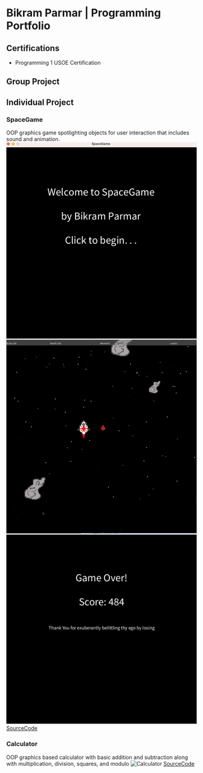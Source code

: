 # Bikram Parmar | Programming Portfolio

## Certifications
* Programming 1 USOE Certification

## Group Project 

## Individual Project

### SpaceGame
OOP graphics game spotlighting objects for user interaction that includes sound and animation.
![Spacegame Menu](https://github.com/myschoolac/programmingportfolio2.0/blob/main/images/sg1start.png?raw=true)
![Spacegame Gameplay](https://github.com/myschoolac/programmingportfolio2.0/blob/main/images/sg2.png?raw=true)
![Spacegame GameOver](https://github.com/myschoolac/programmingportfolio2.0/blob/main/images/sg3.png?raw=true)
[SourceCode](https://github.com/myschoolac/programmingportfolio2.0/blob/main/src/SpaceGame%202%203%202.zip)

### Calculator
OOP graphics based calculator with basic addition and subtraction along with multiplication, division, squares, and modulo
![Calculator]()
[SourceCode](https://github.com/myschoolac/programmingportfolio2.0/blob/main/src/Button7.zip)
